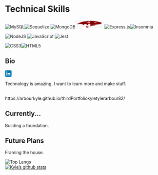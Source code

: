 # Technical Skills
![MySQL](https://img.shields.io/badge/mysql-%2300f.svg?style=for-the-badge&logo=mysql&logoColor=white)![Sequelize](https://img.shields.io/badge/Sequelize-52B0E7?style=for-the-badge&logo=Sequelize&logoColor=white)
![MongoDB](https://img.shields.io/badge/MongoDB-%234ea94b.svg?style=for-the-badge&logo=mongodb&logoColor=white)<img src="https://github.com/arbourKyle/arbourKyle/blob/main/img/mongoose.png" alt="" height="28px" width="92px"/> ![Express.js](https://img.shields.io/badge/express.js-%23404d59.svg?style=for-the-badge&logo=express&logoColor=%2361DAFB)![Insomnia](https://img.shields.io/badge/Insomnia-black?style=for-the-badge&logo=insomnia&logoColor=5849BE)

![NodeJS](https://img.shields.io/badge/node.js-6DA55F?style=for-the-badge&logo=node.js&logoColor=white)
![JavaScript](https://img.shields.io/badge/javascript-%23323330.svg?style=for-the-badge&logo=javascript&logoColor=%23F7DF1E)
![Jest](https://img.shields.io/badge/-jest-%23C21325?style=for-the-badge&logo=jest&logoColor=white)

![CSS3](https://img.shields.io/badge/css3-%231572B6.svg?style=for-the-badge&logo=css3&logoColor=white)![HTML5](https://img.shields.io/badge/html5-%23E34F26.svg?style=for-the-badge&logo=html5&logoColor=white)



## Bio
<a href="https://www.linkedin.com/in/kyle-arbour-743971209/"><img align="center" src="https://github.com/arbourKyle/arbourKyle/blob/main/img/linkedin.png" alt="" width="21px"/></a>

Technology is amazing, I want to learn more and make stuff.

</br>
https://arbourkyle.github.io/thirdPortfoliokyletylerarbour82/

## Currently...

Building a foundation.


## Future Plans

Framing the house.
</br>
</hr>


[![Top Langs](https://github-readme-stats.vercel.app/api/top-langs/?username=arbourKyle&layout=compact)](https://github.com/arbourKyle)
</br>
[![Kyle’s github stats](https://github-readme-stats.vercel.app/api?username=arbourKyle)](https://github.com/arbourKyle)
